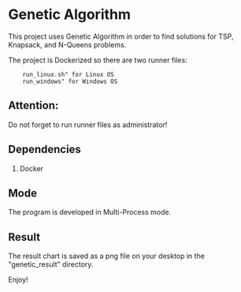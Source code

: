 # Genetic Algorithm

This project uses Genetic Algorithm in order to find solutions for TSP, Knapsack, and N-Queens problems.

The project is Dockerized so there are two runner files:

		run_linux.sh" for Linux OS
		run_windows" for Windows OS

## Attention:
Do not forget to run runner files as administrator!

## Dependencies
1. Docker

## Mode
The program is developed in Multi-Process mode.

## Result
The result chart is saved as a png file on your desktop in the "genetic_result" directory.

Enjoy!
